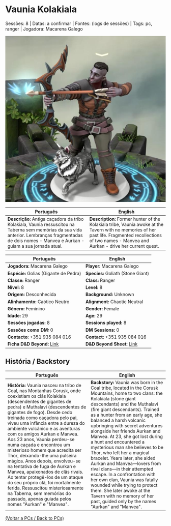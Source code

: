 # Vaunia Kolakiala

Sessões: 8 | Datas: a confirmar | Fontes: (logs de sessões) | Tags: pc, ranger | Jogadora: Macarena Galego

![Vaunia](pc_vaunia_kolakiala.jpg)

| Português                                                                                                                                                                                                | English                                                                                                                                                                                                   |
| -------------------------------------------------------------------------------------------------------------------------------------------------------------------------------------------------------- | --------------------------------------------------------------------------------------------------------------------------------------------------------------------------------------------------------- |
| **Descrição:** Antiga caçadora da tribo Kolakiala, Vaunia ressuscitou na Taberna sem memórias da sua vida anterior. Lembranças fragmentadas de dois nomes - Manvea e Aurkan - guiam a sua jornada atual. | **Description:** Former hunter of the Kolakiala tribe, Vaunia awoke at the Tavern with no memories of her past life. Fragmented recollections of two names - Manvea and Aurkan - drive her current quest. |

| Português | English |
|-----------|---------|
| **Jogadora:** Macarena Galego | **Player:** Macarena Galego |
| **Espécie:** Golias (Gigante de Pedra) | **Species:** Goliath (Stone Giant) |
| **Classe:** Ranger | **Class:** Ranger |
| **Nível:** 8 | **Level:** 8 |
| **Origem:** Desconhecida | **Background:** Unknown |
| **Alinhamento:** Caótico Neutro | **Alignment:** Chaotic Neutral |
| **Género:** Feminino | **Gender:** Female |
| **Idade:** 29 | **Age:** 29 |
| **Sessões jogadas:** 8 | **Sessions played:** 8 |
| **Sessões como DM:** 0 | **DM Sessions:** 0 |
| **Contacto:** +351 935 084 016 | **Contact:** +351 935 084 016 |
| **Ficha D&D Beyond:** [Link](https://www.dndbeyond.com/characters/138365220) | **D&D Beyond Sheet:** [Link](https://www.dndbeyond.com/characters/138365220) |

## História / Backstory

| Português | English |
|-----------|---------|
| **História:** Vaunia nasceu na tribo de Coal, nas Montanhas Corusk, onde coexistiam os clãs Kolakiala (descendentes de gigantes de pedra) e Muthalavi (descendentes de gigantes de fogo). Desde cedo treinada como caçadora pelo pai, viveu uma infância entre a dureza do ambiente vulcânico e as aventuras com os amigos Aurkan e Manvea. Aos 23 anos, Vaunia perdeu-se numa caçada e encontrou um misterioso homem que acredita ser Thor, deixando-lhe uma pulseira mágica. Anos depois, envolveu-se na tentativa de fuga de Aurkan e Manvea, apaixonados de clãs rivais. Ao tentar protegê-los de um ataque do seu próprio clã, foi mortalmente ferida. Ressuscitou misteriosamente na Taberna, sem memórias do passado, apenas guiada pelos nomes "Aurkan" e "Manvea". | **Backstory:** Vaunia was born in the Coal tribe, located in the Corusk Mountains, home to two clans: the Kolakiala (stone giant descendants) and the Muthalavi (fire giant descendants). Trained as a hunter from an early age, she balanced a harsh volcanic upbringing with secret adventures alongside her friends Aurkan and Manvea. At 23, she got lost during a hunt and encountered a mysterious man she believes to be Thor, who left her a magical bracelet. Years later, she aided Aurkan and Manvea—lovers from rival clans—in their attempted escape. In a confrontation with her own clan, Vaunia was fatally wounded while trying to protect them. She later awoke at the Tavern with no memory of her past, guided only by the names "Aurkan" and "Manvea". |

[(Voltar a PCs / Back to PCs)](pcs.md)  
